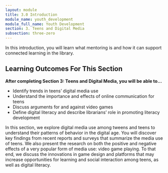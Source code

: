 ```yaml
---
layout: module
title: 3.0 Introduction
module_name: youth_development
module_full_name: Youth Development
section: 3. Teens and Digital Media
subsection: three-zero
---
```


In this introduction, you will learn what mentoring is and how it can support connected learning in the library.

## Learning Outcomes For This Section

**After completing Section 3: Teens and Digital Media, you will be able to...**
<ul class="fancy">
  <li>Identify trends in teens’ digital media use</li>
  <li>Understand the importance and effects of online communication for teens</li>
  <li>Discuss arguments for and against video games</li>
  <li>Define digital literacy and describe librarians’ role in promoting literacy development</li>
</ul>

In this section, we explore digital media use among tweens and teens to understand their patterns of behavior in the digital age. You will discover key findings from recent reports and surveys that summarize the media use of teens. We also present the research on both the positive and negative effects of a very popular form of media use: video game playing. To that end, we discuss the innovations in game design and platforms that may increase opportunities for learning and social interaction among teens, as well as digital literacy. 
